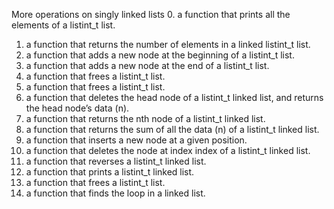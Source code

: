 More operations on singly linked lists
0. a function that prints all the elements of a listint_t list.
1. a function that returns the number of elements in a linked listint_t list.
2. a function that adds a new node at the beginning of a listint_t list.
3. a function that adds a new node at the end of a listint_t list.
4. a function that frees a listint_t list.
5. a function that frees a listint_t list.
6. a function that deletes the head node of a listint_t linked list, and returns the head node’s data (n).
7. a function that returns the nth node of a listint_t linked list.
8.  a function that returns the sum of all the data (n) of a listint_t linked list.
9. a function that inserts a new node at a given position.
10. a function that deletes the node at index index of a listint_t linked list.
11. a function that reverses a listint_t linked list.
12. a function that prints a listint_t linked list.
13.  a function that frees a listint_t list.
14. a function that finds the loop in a linked list.
